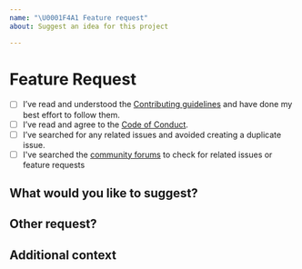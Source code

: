 ```yaml
---
name: "\U0001F4A1 Feature request"
about: Suggest an idea for this project

---
```


# Feature Request
- [ ] I’ve read and understood the [Contributing guidelines](https://github.com/govau/uikit/blob/master/CONTRIBUTING.md) and have done my best effort to follow them.
- [ ] I’ve read and agree to the [Code of Conduct](https://github.com/govau/uikit/blob/master/CODE_OF_CONDUCT.md).
- [ ] I’ve searched for any related issues and avoided creating a duplicate issue.
- [ ] I've searched the [community forums](https://community.digital.gov.au/c/designsystem) to check for related issues or feature requests

## What would you like to suggest?

<!--
        Describe the feature. E.g. I would like to have the option to do XYZ on component ABC
-->


## Other request?

<!--
       A clear and concise description of the feature and what you would like to happen
-->

## Additional context
<!--
         Add any other context or screenshots about the feature request here. 
-->
